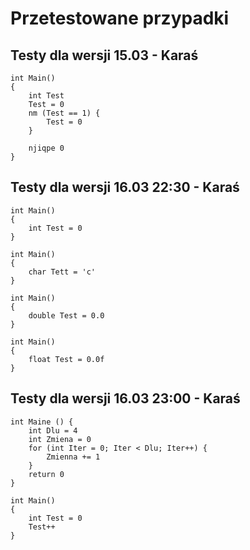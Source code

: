 # Przetestowane przypadki

## Testy dla wersji 15.03 - Karaś

```
int Main()
{
    int Test
    Test = 0
    nm (Test == 1) {
        Test = 0
    }

    njiqpe 0
}
```

## Testy dla wersji 16.03 22:30 - Karaś

```
int Main()
{
    int Test = 0
}
```

```
int Main()
{
    char Tett = 'c'
}
```

```
int Main()
{
    double Test = 0.0
}
```

```
int Main()
{
    float Test = 0.0f
}
```

## Testy dla wersji 16.03 23:00 - Karaś

```
int Maine () {
    int Dlu = 4
    int Zmiena = 0
    for (int Iter = 0; Iter < Dlu; Iter++) {
        Zmienna += 1
    }
    return 0
}
```

```
int Main()
{
    int Test = 0
    Test++
}
```
